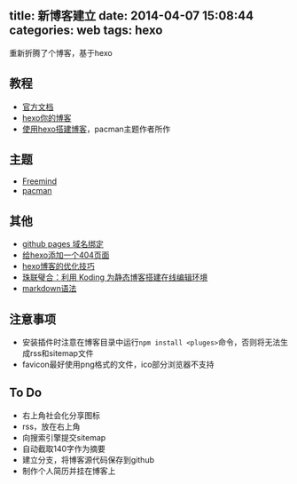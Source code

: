 title: 新博客建立
date: 2014-04-07 15:08:44
categories: web
tags: hexo
---

重新折腾了个博客，基于hexo

## 教程
- [官方文档](http://hexo.io/docs/index.html)
- [hexo你的博客](http://ibruce.info/2013/11/22/hexo-your-blog/)
- [使用hexo搭建博客](http://yangjian.me/workspace/building-blog-with-hexo/)，pacman主题作者所作

## 主题
- [Freemind](https://github.com/wzpan/hexo-theme-freemind)
- [pacman](https://github.com/A-limon/pacman)

<!--more-->

## 其他
- [github pages 域名绑定](https://help.github.com/articles/setting-up-a-custom-domain-with-pages)
- [给hexo添加一个404页面](http://jiabin.tk/tags/Hexo/)
- [hexo博客的优化技巧](http://zipperary.com/2013/06/02/hexo-guide-5/)
- [珠联璧合：利用 Koding 为静态博客搭建在线编辑环境](http://hahack.com/tools/koding_intro/)
- [markdown语法](http://wowubuntu.com/markdown/)

## 注意事项
- 安装插件时注意在博客目录中运行`npm install <pluges>`命令，否则将无法生成rss和sitemap文件
- favicon最好使用png格式的文件，ico部分浏览器不支持

## To Do
- 右上角社会化分享图标
- rss，放在右上角
- 向搜索引擎提交sitemap
- 自动截取140字作为摘要
- 建立分支，将博客源代码保存到github
- 制作个人简历并挂在博客上
